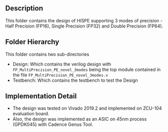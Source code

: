 ## Description
This folder contains the design of HISPE supporting 3 modes of precision - Half Precision (FP16), Single Precision (FP32) and Double Precision (FP64). 

## Folder Hierarchy
This folder contains two sub-directories
 - Design: Which contains the verilog design with `FP_MultiPrecision_PE_novel_3modes` being the top module contained in the file `FP_MultiPrecision_PE_novel_3modes.v`
 - Testbench: Which contains the testbench to test the Design

## Implementation Detail
 - The design was tested on Vivado 2019.2 and implemented on ZCU-104 evaluation board. 
 - Also, the design was implemented as an ASIC on 45nm process (GPDK045) with Cadence Genus Tool.
